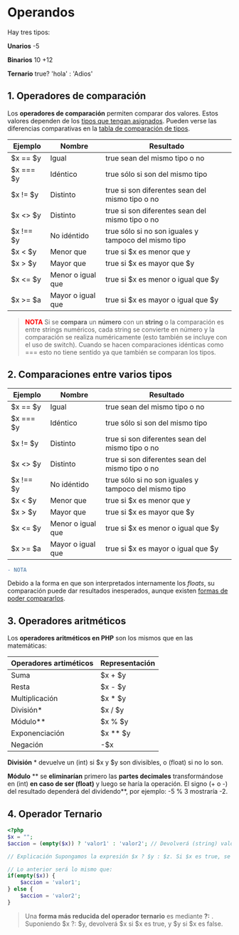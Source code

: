 <style>
#colorRed{
    color:red;
}
</style>
# Operandos <a name="id0"></a>
Hay tres tipos:

**Unarios**   -5

**Binarios** 10 +12

**Ternario** true? 'hola' : 'Adios'

## 1. Operadores de comparación <a name="id1"></a>

Los **operadores de comparación** permiten comparar dos valores. Estos valores dependen de los [tipos que tengan asignados](http://php.net/manual/es/language.types.type-juggling.php). Pueden verse las diferencias comparativas en la [tabla de comparación de tipos](http://php.net/manual/es/types.comparisons.php).

| Ejemplo   	| Nombre            	| Resultado                                            	|
|-----------	|-------------------	|------------------------------------------------------	|
| $x == $y  	| Igual             	| true sean del mismo tipo o no                        	|
| $x === $y 	| Idéntico          	| true sólo si son del mismo tipo                      	|
| $x != $y  	| Distinto          	| true si son diferentes sean del mismo tipo o no      	|
| $x <> $y  	| Distinto          	| true si son diferentes sean del mismo tipo o no      	|
| $x !== $y 	| No idéntido       	| true sólo si no son iguales y tampoco del mismo tipo 	|
| $x < $y   	| Menor que         	| true si $x es menor que y                            	|
| $x > $y   	| Mayor que         	| true si $x es mayor que $y                           	|
| $x <= $y  	| Menor o igual que 	| true si $x es menor o igual que $y                   	|
| $x >= $a  	| Mayor o igual que 	| true si $x es mayor o igual que $y                   	|

><strong id="colorRed">NOTA</strong> Si se **compara** un **número** con un **string** o la comparación es entre strings numéricos, cada string se convierte en número y la comparación se realiza numéricamente (esto también se incluye con el uso de switch). Cuando se hacen comparaciones idénticas como === esto no tiene sentido ya que también se comparan los tipos.

## 2. Comparaciones entre varios tipos <a name="id2"></a>

| Ejemplo   	| Nombre            	| Resultado                                            	|
|-----------	|-------------------	|------------------------------------------------------	|
| $x == $y  	| Igual             	| true sean del mismo tipo o no                        	|
| $x === $y 	| Idéntico          	| true sólo si son del mismo tipo                      	|
| $x != $y  	| Distinto          	| true si son diferentes sean del mismo tipo o no      	|
| $x <> $y  	| Distinto          	| true si son diferentes sean del mismo tipo o no      	|
| $x !== $y 	| No idéntido       	| true sólo si no son iguales y tampoco del mismo tipo 	|
| $x < $y   	| Menor que         	| true si $x es menor que y                            	|
| $x > $y   	| Mayor que         	| true si $x es mayor que $y                           	|
| $x <= $y  	| Menor o igual que 	| true si $x es menor o igual que $y                   	|
| $x >= $a  	| Mayor o igual que 	| true si $x es mayor o igual que $y                   	|

```diff 
- NOTA 
```
Debido a la forma en que son interpretados internamente los _floats_, su comparación puede dar resultados inesperados, aunque existen [formas de poder compararlos](http://php.net/manual/es/language.types.float.php#language.types.float.comparison).

## 3. Operadores aritméticos <a name="id3"></a>
Los **operadores aritméticos en PHP** son los mismos que en las matemáticas:

| Operadores artiméticos 	| Representación 	|
|------------------------	|----------------	|
| Suma                   	| $x + $y        	|
| Resta                  	| $x - $y        	|
| Multiplicación         	| $x * $y        	|
| División*              	| $x / $y        	|
| Módulo**               	| $x % $y        	|
| Exponenciación         	| $x ** $y       	|
| Negación               	| -$x            	|

**División** * devuelve un (int) si $x y $y son divisibles, o (float) si no lo son.

**Módulo** ** se **eliminarían** primero las **partes decimales** transformándose en (int) **en caso de ser (float)** y luego se haría la operación. El signo (+ o -) del resultado dependerá del dividendo**, por ejemplo: -5 % 3 mostraría -2.



## 4. Operador Ternario <a name="id4"></a>

```php
<?php
$x = "";
$accion = (empty($x)) ? 'valor1' : 'valor2'; // Devolverá (string) valor1

// Explicación Supongamos la expresión $x ? $y : $z. Si $x es true, se evaluará $y. Si $x es false, se evaluará $z.

// Lo anterior será lo mismo que:
if(empty($x)) {
    $accion = 'valor1';
} else {
    $accion = 'valor2';
}
```
> Una **forma más reducida del operador ternario** es mediante **?:** . Suponiendo $x ?: $y, devolverá $x si $x es true, y $y si $x es false.

